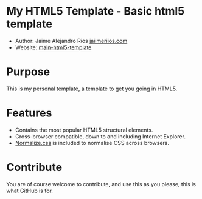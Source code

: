 My HTML5 Template - Basic html5 template
===================================================
- Author: Jaime Alejandro Rios [jaiimeriios.com](http://jaiimeriios.com/)
- Website: [main-html5-template](https://jaiimeriios.github.io/Main-Template-html5/)

Purpose
=======
This is my personal template, a template to get you going in HTML5.

Features
=======
- Contains the most popular HTML5 structural elements.
- Cross-browser compatible, down to and including Internet Explorer.
- [Normalize.css](http://necolas.github.com/normalize.css/) is included to normalise CSS across browsers.

Contribute
==========
You are of course welcome to contribute, and use this as you please, this is what GitHub is for.
